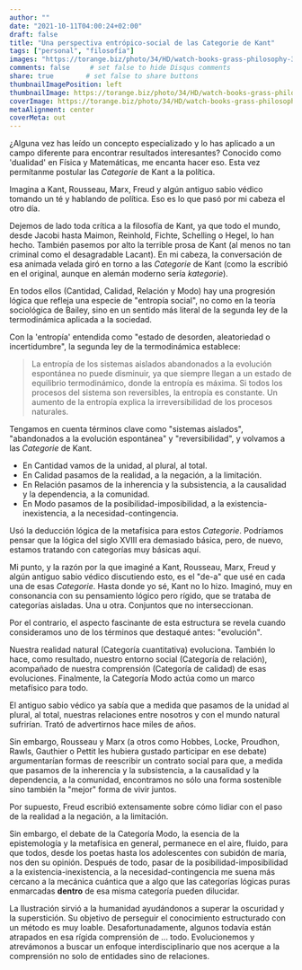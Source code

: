 ```yaml
---
author: ""
date: "2021-10-11T04:00:24+02:00"
draft: false
title: "Una perspectiva entrópico-social de las Categorie de Kant"
tags: ["personal", "filosofía"]
images: "https://torange.biz/photo/34/HD/watch-books-grass-philosophy-34863.jpg"
comments: false     # set false to hide Disqus comments
share: true        # set false to share buttons
thumbnailImagePosition: left
thumbnailImage: https://torange.biz/photo/34/HD/watch-books-grass-philosophy-34863.jpg
coverImage: https://torange.biz/photo/34/HD/watch-books-grass-philosophy-34863.jpg
metaAlignment: center
coverMeta: out
---
```


¿Alguna vez has leído un concepto especializado y lo has aplicado a un campo diferente para encontrar resultados interesantes? Conocido como 'dualidad' en Física y Matemáticas, me encanta hacer eso. Esta vez permítanme postular las *Categorie* de Kant a la política.

<!--more-->

Imagina a Kant, Rousseau, Marx, Freud y algún antiguo sabio védico tomando un té y hablando de política. Eso es lo que pasó por mi cabeza el otro día.

Dejemos de lado toda crítica a la filosofía de Kant, ya que todo el mundo, desde Jacobi hasta Maimon, Reinhold, Fichte, Schelling o Hegel, lo han hecho. También pasemos por alto la terrible prosa de Kant (al menos no tan criminal como el desagradable Lacant). En mi cabeza, la conversación de esa animada velada giró en torno a las *Categorie* de Kant (como la escribió en el original, aunque en alemán moderno sería *kategorie*).

En todos ellos (Cantidad, Calidad, Relación y Modo) hay una progresión lógica que refleja una especie de "entropía social", no como en la teoría sociológica de Bailey, sino en un sentido más literal de la segunda ley de la termodinámica aplicada a la sociedad.

Con la 'entropía' entendida como "estado de desorden, aleatoriedad o incertidumbre", la segunda ley de la termodinámica establece:

> La entropía de los sistemas aislados abandonados a la evolución espontánea no puede disminuir, ya que siempre llegan a un estado de equilibrio termodinámico, donde la entropía es máxima. Si todos los procesos del sistema son reversibles, la entropía es constante. Un aumento de la entropía explica la irreversibilidad de los procesos naturales.

Tengamos en cuenta términos clave como "sistemas aislados", "abandonados a la evolución espontánea" y "reversibilidad", y volvamos a las *Categorie* de Kant.

* En Cantidad vamos de la unidad, al plural, al total.
* En Calidad pasamos de la realidad, a la negación, a la limitación.
* En Relación pasamos de la inherencia y la subsistencia, a la causalidad y la dependencia, a la comunidad.
* En Modo pasamos de la posibilidad-imposibilidad, a la existencia-inexistencia, a la necesidad-contingencia.

Usó la deducción lógica de la metafísica para estos *Categorie*. Podríamos pensar que la lógica del siglo XVIII era demasiado básica, pero, de nuevo, estamos tratando con categorías muy básicas aquí.

Mi punto, y la razón por la que imaginé a Kant, Rousseau, Marx, Freud y algún antiguo sabio védico discutiendo esto, es el "de-a" que usé en cada una de esas *Categorie*. Hasta donde yo sé, Kant no lo hizo. Imaginó, muy en consonancia con su pensamiento lógico pero rígido, que se trataba de categorías aisladas. Una u otra. Conjuntos que no interseccionan.

Por el contrario, el aspecto fascinante de esta estructura se revela cuando consideramos uno de los términos que destaqué antes: "evolución".

Nuestra realidad natural (Categoría cuantitativa) evoluciona. También lo hace, como resultado, nuestro entorno social (Categoría de relación), acompañado de nuestra comprensión (Categoría de calidad) de esas evoluciones. Finalmente, la Categoría Modo actúa como un marco metafísico para todo.

El antiguo sabio védico ya sabía que a medida que pasamos de la unidad al plural, al total, nuestras relaciones entre nosotros y con el mundo natural sufrirían. Trató de advertirnos hace miles de años.

Sin embargo, Rousseau y Marx (a otros como Hobbes, Locke, Proudhon, Rawls, Gauthier o Pettit les hubiera gustado participar en ese debate) argumentarían formas de reescribir un contrato social para que, a medida que pasamos de la inherencia y la subsistencia, a la causalidad y la dependencia, a la comunidad, encontramos no sólo una forma sostenible sino también la "mejor" forma de vivir juntos.

Por supuesto, Freud escribió extensamente sobre cómo lidiar con el paso de la realidad a la negación, a la limitación.

Sin embargo, el debate de la Categoría Modo, la esencia de la epistemología y la metafísica en general, permanece en el aire, fluido, para que todos, desde los poetas hasta los adolescentes con subidón de maría, nos den su opinión. Después de todo, pasar de la posibilidad-imposibilidad a la existencia-inexistencia, a la necesidad-contingencia me suena más cercano a la mecánica cuántica que a algo que las categorías lógicas puras enmarcadas **dentro** de esa misma categoría pueden dilucidar.

La Ilustración sirvió a la humanidad ayudándonos a superar la oscuridad y la superstición. Su objetivo de perseguir el conocimiento estructurado con un método es muy loable. Desafortunadamente, algunos todavía están atrapados en esa rígida comprensión de ... todo. Evolucionemos y atrevámonos a buscar un enfoque interdisciplinario que nos acerque a la comprensión no solo de entidades sino de relaciones.
